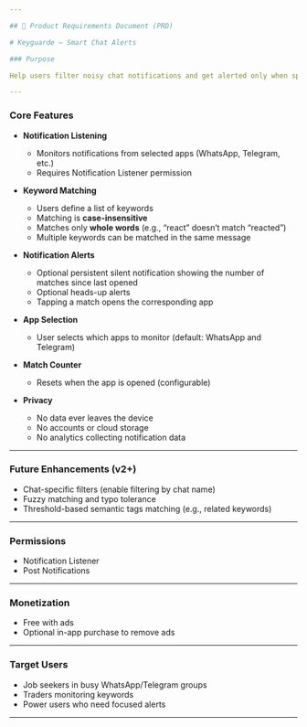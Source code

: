```yaml
---

## 📄 Product Requirements Document (PRD)

# Keyguarde – Smart Chat Alerts

### Purpose

Help users filter noisy chat notifications and get alerted only when specific keywords are detected, without compromising privacy.

---
```


### Core Features

* **Notification Listening**

    * Monitors notifications from selected apps (WhatsApp, Telegram, etc.)
    * Requires Notification Listener permission

* **Keyword Matching**

    * Users define a list of keywords
    * Matching is **case-insensitive**
    * Matches only **whole words** (e.g., “react” doesn’t match “reacted”)
    * Multiple keywords can be matched in the same message

* **Notification Alerts**

    * Optional persistent silent notification showing the number of matches since last opened
    * Optional heads-up alerts
    * Tapping a match opens the corresponding app

* **App Selection**

    * User selects which apps to monitor (default: WhatsApp and Telegram)

* **Match Counter**

    * Resets when the app is opened (configurable)

* **Privacy**

    * No data ever leaves the device
    * No accounts or cloud storage
    * No analytics collecting notification data

---

### Future Enhancements (v2+)

* Chat-specific filters (enable filtering by chat name)
* Fuzzy matching and typo tolerance
* Threshold-based semantic tags matching (e.g., related keywords)

---

### Permissions

* Notification Listener
* Post Notifications

---

### Monetization

* Free with ads
* Optional in-app purchase to remove ads

---

### Target Users

* Job seekers in busy WhatsApp/Telegram groups
* Traders monitoring keywords
* Power users who need focused alerts

---